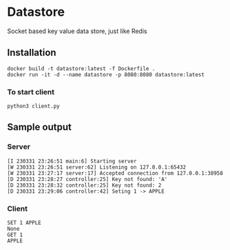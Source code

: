 # Datastore
Socket based key value data store, just like Redis

## Installation
```
docker build -t datastore:latest -f Dockerfile .
docker run -it -d --name datastore -p 8080:8080 datastore:latest
```

### To start client
```
python3 client.py
```

## Sample output

### Server
```
[I 230331 23:26:51 main:6] Starting server
[W 230331 23:26:51 server:62] Listening on 127.0.0.1:65432
[W 230331 23:27:17 server:17] Accepted connection from 127.0.0.1:38958
[D 230331 23:28:27 controller:25] Key not found: 'A'
[D 230331 23:28:32 controller:25] Key not found: 2
[D 230331 23:29:06 controller:42] Seting 1 -> APPLE
```

### Client
```
SET 1 APPLE
None
GET 1
APPLE
```
